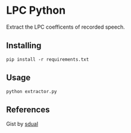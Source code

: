 # LPC Python

Extract the LPC coefficents of recorded speech.

## Installing

```
pip install -r requirements.txt
```

## Usage

```
python extractor.py
```

## References

Gist by [sdual](https://gist.github.com/sdual/e685a597c8bd1bece7e16f517fe89715)
